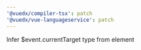 ```yaml
---
'@vuedx/compiler-tsx': patch
'@vuedx/vue-languageservice': patch
---
```


Infer \$event.currentTarget type from element
